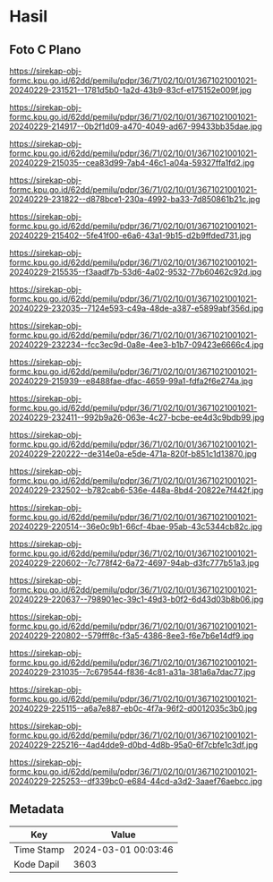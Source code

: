 # Hasil

## Foto C Plano

https://sirekap-obj-formc.kpu.go.id/62dd/pemilu/pdpr/36/71/02/10/01/3671021001021-20240229-231521--1781d5b0-1a2d-43b9-83cf-e175152e009f.jpg

https://sirekap-obj-formc.kpu.go.id/62dd/pemilu/pdpr/36/71/02/10/01/3671021001021-20240229-214917--0b2f1d09-a470-4049-ad67-99433bb35dae.jpg

https://sirekap-obj-formc.kpu.go.id/62dd/pemilu/pdpr/36/71/02/10/01/3671021001021-20240229-215035--cea83d99-7ab4-46c1-a04a-59327ffa1fd2.jpg

https://sirekap-obj-formc.kpu.go.id/62dd/pemilu/pdpr/36/71/02/10/01/3671021001021-20240229-231822--d878bce1-230a-4992-ba33-7d850861b21c.jpg

https://sirekap-obj-formc.kpu.go.id/62dd/pemilu/pdpr/36/71/02/10/01/3671021001021-20240229-215402--5fe41f00-e6a6-43a1-9b15-d2b9ffded731.jpg

https://sirekap-obj-formc.kpu.go.id/62dd/pemilu/pdpr/36/71/02/10/01/3671021001021-20240229-215535--f3aadf7b-53d6-4a02-9532-77b60462c92d.jpg

https://sirekap-obj-formc.kpu.go.id/62dd/pemilu/pdpr/36/71/02/10/01/3671021001021-20240229-232035--7124e593-c49a-48de-a387-e5899abf356d.jpg

https://sirekap-obj-formc.kpu.go.id/62dd/pemilu/pdpr/36/71/02/10/01/3671021001021-20240229-232234--fcc3ec9d-0a8e-4ee3-b1b7-09423e6666c4.jpg

https://sirekap-obj-formc.kpu.go.id/62dd/pemilu/pdpr/36/71/02/10/01/3671021001021-20240229-215939--e8488fae-dfac-4659-99a1-fdfa2f6e274a.jpg

https://sirekap-obj-formc.kpu.go.id/62dd/pemilu/pdpr/36/71/02/10/01/3671021001021-20240229-232411--992b9a26-063e-4c27-bcbe-ee4d3c9bdb99.jpg

https://sirekap-obj-formc.kpu.go.id/62dd/pemilu/pdpr/36/71/02/10/01/3671021001021-20240229-220222--de314e0a-e5de-471a-820f-b851c1d13870.jpg

https://sirekap-obj-formc.kpu.go.id/62dd/pemilu/pdpr/36/71/02/10/01/3671021001021-20240229-232502--b782cab6-536e-448a-8bd4-20822e7f442f.jpg

https://sirekap-obj-formc.kpu.go.id/62dd/pemilu/pdpr/36/71/02/10/01/3671021001021-20240229-220514--36e0c9b1-66cf-4bae-95ab-43c5344cb82c.jpg

https://sirekap-obj-formc.kpu.go.id/62dd/pemilu/pdpr/36/71/02/10/01/3671021001021-20240229-220602--7c778f42-6a72-4697-94ab-d3fc777b51a3.jpg

https://sirekap-obj-formc.kpu.go.id/62dd/pemilu/pdpr/36/71/02/10/01/3671021001021-20240229-220637--798901ec-39c1-49d3-b0f2-6d43d03b8b06.jpg

https://sirekap-obj-formc.kpu.go.id/62dd/pemilu/pdpr/36/71/02/10/01/3671021001021-20240229-220802--579fff8c-f3a5-4386-8ee3-f6e7b6e14df9.jpg

https://sirekap-obj-formc.kpu.go.id/62dd/pemilu/pdpr/36/71/02/10/01/3671021001021-20240229-231035--7c679544-f836-4c81-a31a-381a6a7dac77.jpg

https://sirekap-obj-formc.kpu.go.id/62dd/pemilu/pdpr/36/71/02/10/01/3671021001021-20240229-225115--a6a7e887-eb0c-4f7a-96f2-d0012035c3b0.jpg

https://sirekap-obj-formc.kpu.go.id/62dd/pemilu/pdpr/36/71/02/10/01/3671021001021-20240229-225216--4ad4dde9-d0bd-4d8b-95a0-6f7cbfe1c3df.jpg

https://sirekap-obj-formc.kpu.go.id/62dd/pemilu/pdpr/36/71/02/10/01/3671021001021-20240229-225253--df339bc0-e684-44cd-a3d2-3aaef76aebcc.jpg


## Metadata

| Key        | Value               |
| ---------- | ------------------- |
| Time Stamp | 2024-03-01 00:03:46 |
| Kode Dapil | 3603                |



